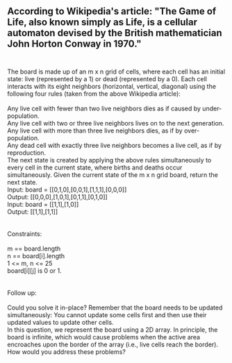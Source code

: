 ## According to Wikipedia's article: "The Game of Life, also known simply as Life, is a cellular automaton devised by the British mathematician John Horton Conway in 1970." <br> <br> 
The board is made up of an m x n grid of cells, where each cell has an initial state: live (represented by a 1) or dead (represented by a 0). Each cell interacts with its eight neighbors (horizontal, vertical, diagonal) using the following four rules (taken from the above Wikipedia article): <br> <br> 
Any live cell with fewer than two live neighbors dies as if caused by under-population. <br> 
Any live cell with two or three live neighbors lives on to the next generation. <br> 
Any live cell with more than three live neighbors dies, as if by over-population. <br> 
Any dead cell with exactly three live neighbors becomes a live cell, as if by reproduction. <br> 
The next state is created by applying the above rules simultaneously to every cell in the current state, where births and deaths occur simultaneously. Given the current state of the m x n grid board, return the next state. <br> 
Input: board = [[0,1,0],[0,0,1],[1,1,1],[0,0,0]] <br> 
Output: [[0,0,0],[1,0,1],[0,1,1],[0,1,0]] <br> 
Input: board = [[1,1],[1,0]] <br> 
Output: [[1,1],[1,1]] <br> <br> <br> 
Constraints: <br> <br> 
m == board.length <br> 
n == board[i].length <br> 
1 <= m, n <= 25 <br> 
board[i][j] is 0 or 1. <br> <br> <br> 
Follow up: <br> <br> 
Could you solve it in-place? Remember that the board needs to be updated simultaneously: You cannot update some cells first and then use their updated values to update other cells. <br> 
In this question, we represent the board using a 2D array. In principle, the board is infinite, which would cause problems when the active area encroaches upon the border of the array (i.e., live cells reach the border). How would you address these problems? <br> 
